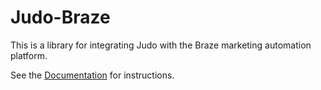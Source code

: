 # Judo-Braze


This is a library for integrating Judo with the Braze marketing automation platform.

See the [Documentation](https://github.com/judoapp/judo-braze-ios/wiki) for instructions.
